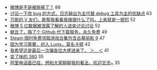 - [微博是不是被脱裤了？](https://www.v2ex.com/t/654793) 88
- [讨论一下改 bug 的方式，日志输出为主代替 debug 工具为主的优缺点](https://www.v2ex.com/t/654798) 63
- [万能的 V 友们，能帮我看看我做错什么了吗，上来就是一顿怼](https://www.v2ex.com/t/654866) 52
- [微博 5 亿数据被泄露了解的人进来讨论讨论](https://www.v2ex.com/t/654792) 52
- [献丑了，搞了个 Github 代下载服务，永久免费](https://www.v2ex.com/t/654801) 49
- [Steam 限时免费领取游戏合集包含古墓丽影 9](https://www.v2ex.com/t/654777) 47
- [因为学习需要，初入 Lunix，莫名卡顿](https://www.v2ex.com/t/654883) 42
- [我希望这是最后一次骗各位大佬进来了。 ＞﹏＜](https://www.v2ex.com/t/654800) 41
- [变了味的 360](https://www.v2ex.com/t/654823) 35
- [阿里电话面已挂，想和大家聊聊我的看法，欢迎交流~](https://www.v2ex.com/t/654844) 35